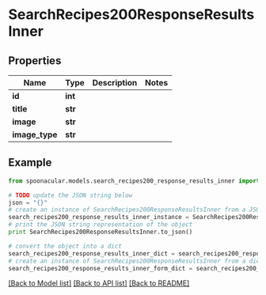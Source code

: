 # SearchRecipes200ResponseResultsInner


## Properties

Name | Type | Description | Notes
------------ | ------------- | ------------- | -------------
**id** | **int** |  | 
**title** | **str** |  | 
**image** | **str** |  | 
**image_type** | **str** |  | 

## Example

```python
from spoonacular.models.search_recipes200_response_results_inner import SearchRecipes200ResponseResultsInner

# TODO update the JSON string below
json = "{}"
# create an instance of SearchRecipes200ResponseResultsInner from a JSON string
search_recipes200_response_results_inner_instance = SearchRecipes200ResponseResultsInner.from_json(json)
# print the JSON string representation of the object
print SearchRecipes200ResponseResultsInner.to_json()

# convert the object into a dict
search_recipes200_response_results_inner_dict = search_recipes200_response_results_inner_instance.to_dict()
# create an instance of SearchRecipes200ResponseResultsInner from a dict
search_recipes200_response_results_inner_form_dict = search_recipes200_response_results_inner.from_dict(search_recipes200_response_results_inner_dict)
```
[[Back to Model list]](../README.md#documentation-for-models) [[Back to API list]](../README.md#documentation-for-api-endpoints) [[Back to README]](../README.md)


